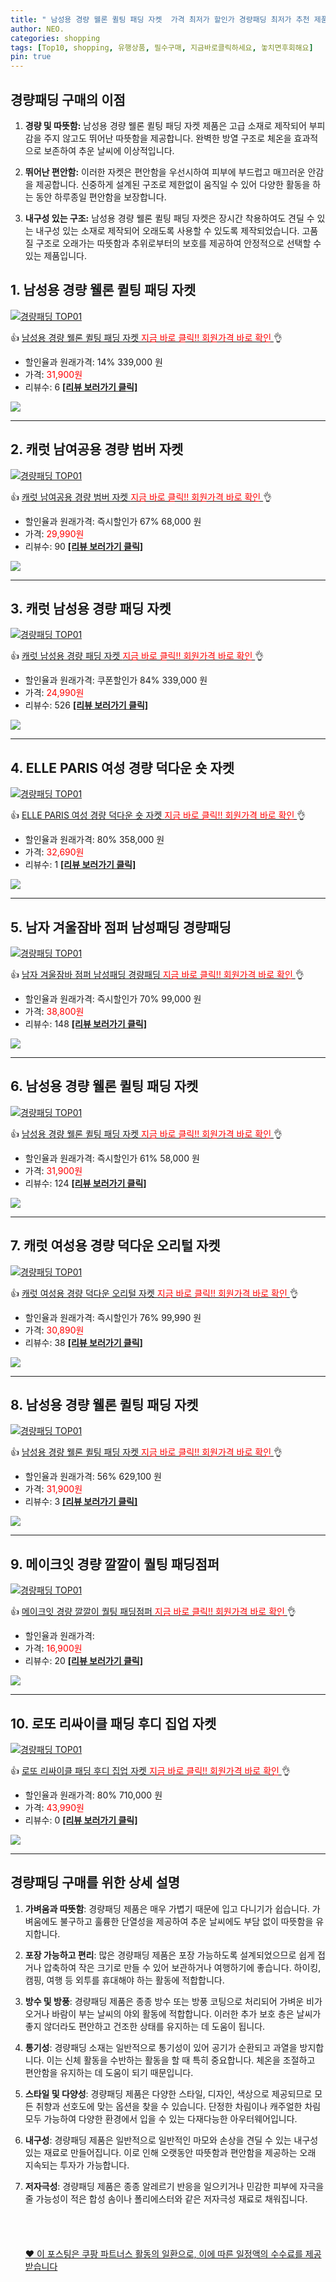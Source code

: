 ```yaml
---
title: " 남성용 경량 웰론 퀼팅 패딩 자켓  가격 최저가 할인가 경량패딩 최저가 추천 제품 비교"
author: NEO.
categories: shopping
tags: [Top10, shopping, 유행상품, 필수구매, 지금바로클릭하세요, 놓치면후회해요]
pin: true
---
```

## 경량패딩 구매의 이점
1. **경량 및 따뜻함:** 남성용 경량 웰론 퀼팅 패딩 자켓 제품은 고급 소재로 제작되어 부피감을 주지 않고도 뛰어난 따뜻함을 제공합니다. 완벽한 방열 구조로 체온을 효과적으로 보존하여 추운 날씨에 이상적입니다.


2. **뛰어난 편안함:** 이러한 자켓은 편안함을 우선시하여 피부에 부드럽고 매끄러운 안감을 제공합니다. 신중하게 설계된 구조로 제한없이 움직일 수 있어 다양한 활동을 하는 동안 하루종일 편안함을 보장합니다.


3. **내구성 있는 구조:** 남성용 경량 웰론 퀼팅 패딩 자켓은 장시간 착용하여도 견딜 수 있는 내구성 있는 소재로 제작되어 오래도록 사용할 수 있도록 제작되었습니다. 고품질 구조로 오래가는 따뜻함과 추위로부터의 보호를 제공하여 안정적으로 선택할 수 있는 제품입니다.

   

## 1.  남성용 경량 웰론 퀼팅 패딩 자켓 

[![경량패딩 TOP01](https://thumbnail8.coupangcdn.com/thumbnails/remote/490x490ex/image/vendor_inventory/68ca/8a8bd4b0a429e0dffed63de7cb13704348598a8b484c95931d661ea8272f.jpg)](https://link.coupang.com/re/AFFSDP?lptag=AF3617701&subid=GithubCoopas&pageKey=7634511941&traceid=V0-153&itemId=20270012090&vendorItemId=87487822956)


👍 [ 남성용 경량 웰론 퀼팅 패딩 자켓  <font color=red> 지금 바로 클릭!! 회원가격 바로 확인 </font> ](https://link.coupang.com/re/AFFSDP?lptag=AF3617701&subid=GithubCoopas&pageKey=7634511941&traceid=V0-153&itemId=20270012090&vendorItemId=87487822956) 👌 


- 할인율과 원래가격: 14%  339,000   원
- 가격: <span style='color:red'>31,900원</span>
- 리뷰수: 6  [**[리뷰 보러가기 클릭]**](https://link.coupang.com/re/AFFSDP?lptag=AF3617701&subid=GithubCoopas&pageKey=7634511941&traceid=V0-153&itemId=20270012090&vendorItemId=87487822956)

[![](/discount_price.png)](https://link.coupang.com/re/AFFSDP?lptag=AF3617701&subid=GithubCoopas&pageKey=7634511941&traceid=V0-153&itemId=20270012090&vendorItemId=87487822956)

---


   

## 2.  캐럿 남여공용 경량 범버 자켓 

[![경량패딩 TOP01](https://thumbnail8.coupangcdn.com/thumbnails/remote/490x490ex/image/retail/images/2216017694578747-69c2e653-ccab-4632-bb47-b7b9403552af.jpg)](https://link.coupang.com/re/AFFSDP?lptag=AF3617701&subid=GithubCoopas&pageKey=2111546173&traceid=V0-153&itemId=3586762063&vendorItemId=71572557005)


👍 [ 캐럿 남여공용 경량 범버 자켓  <font color=red> 지금 바로 클릭!! 회원가격 바로 확인 </font> ](https://link.coupang.com/re/AFFSDP?lptag=AF3617701&subid=GithubCoopas&pageKey=2111546173&traceid=V0-153&itemId=3586762063&vendorItemId=71572557005) 👌 


- 할인율과 원래가격: 즉시할인가 67%  68,000   원
- 가격: <span style='color:red'>29,990원</span>
- 리뷰수: 90  [**[리뷰 보러가기 클릭]**](https://link.coupang.com/re/AFFSDP?lptag=AF3617701&subid=GithubCoopas&pageKey=2111546173&traceid=V0-153&itemId=3586762063&vendorItemId=71572557005)

[![](/discount_price.png)](https://link.coupang.com/re/AFFSDP?lptag=AF3617701&subid=GithubCoopas&pageKey=2111546173&traceid=V0-153&itemId=3586762063&vendorItemId=71572557005)

---


   

## 3.  캐럿 남성용 경량 패딩 자켓 

[![경량패딩 TOP01](https://thumbnail9.coupangcdn.com/thumbnails/remote/490x490ex/image/retail/images/2220460223953644-bc8921c0-d40f-4097-b881-ca03ba194556.jpg)](https://link.coupang.com/re/AFFSDP?lptag=AF3617701&subid=GithubCoopas&pageKey=2111547303&traceid=V0-153&itemId=3586763453&vendorItemId=71572558508)


👍 [ 캐럿 남성용 경량 패딩 자켓  <font color=red> 지금 바로 클릭!! 회원가격 바로 확인 </font> ](https://link.coupang.com/re/AFFSDP?lptag=AF3617701&subid=GithubCoopas&pageKey=2111547303&traceid=V0-153&itemId=3586763453&vendorItemId=71572558508) 👌 


- 할인율과 원래가격: 쿠폰할인가 84%  339,000   원
- 가격: <span style='color:red'>24,990원</span>
- 리뷰수: 526  [**[리뷰 보러가기 클릭]**](https://link.coupang.com/re/AFFSDP?lptag=AF3617701&subid=GithubCoopas&pageKey=2111547303&traceid=V0-153&itemId=3586763453&vendorItemId=71572558508)

[![](/discount_price.png)](https://link.coupang.com/re/AFFSDP?lptag=AF3617701&subid=GithubCoopas&pageKey=2111547303&traceid=V0-153&itemId=3586763453&vendorItemId=71572558508)

---


   

## 4.  ELLE PARIS 여성 경량 덕다운 숏 자켓 

[![경량패딩 TOP01](https://thumbnail7.coupangcdn.com/thumbnails/remote/490x490ex/image/retail/images/8485207648201602-26076caa-87f3-4729-86fa-7dad75c18e2f.jpg)](https://link.coupang.com/re/AFFSDP?lptag=AF3617701&subid=GithubCoopas&pageKey=6673869287&traceid=V0-153&itemId=15364398208&vendorItemId=82584581221)


👍 [ ELLE PARIS 여성 경량 덕다운 숏 자켓  <font color=red> 지금 바로 클릭!! 회원가격 바로 확인 </font> ](https://link.coupang.com/re/AFFSDP?lptag=AF3617701&subid=GithubCoopas&pageKey=6673869287&traceid=V0-153&itemId=15364398208&vendorItemId=82584581221) 👌 


- 할인율과 원래가격: 80%  358,000   원
- 가격: <span style='color:red'>32,690원</span>
- 리뷰수: 1  [**[리뷰 보러가기 클릭]**](https://link.coupang.com/re/AFFSDP?lptag=AF3617701&subid=GithubCoopas&pageKey=6673869287&traceid=V0-153&itemId=15364398208&vendorItemId=82584581221)

[![](/discount_price.png)](https://link.coupang.com/re/AFFSDP?lptag=AF3617701&subid=GithubCoopas&pageKey=6673869287&traceid=V0-153&itemId=15364398208&vendorItemId=82584581221)

---


   

## 5.  남자 겨울잠바 점퍼 남성패딩 경량패딩 

[![경량패딩 TOP01](https://thumbnail10.coupangcdn.com/thumbnails/remote/490x490ex/image/vendor_inventory/0a0f/0f9a714592e3e135fb128eb4b0e8a5cc60dab61abc31726dd1d3ebf1c7fb.JPG)](https://link.coupang.com/re/AFFSDP?lptag=AF3617701&subid=GithubCoopas&pageKey=7694068553&traceid=V0-153&itemId=20585700791&vendorItemId=87721934738)


👍 [ 남자 겨울잠바 점퍼 남성패딩 경량패딩  <font color=red> 지금 바로 클릭!! 회원가격 바로 확인 </font> ](https://link.coupang.com/re/AFFSDP?lptag=AF3617701&subid=GithubCoopas&pageKey=7694068553&traceid=V0-153&itemId=20585700791&vendorItemId=87721934738) 👌 


- 할인율과 원래가격: 즉시할인가 70%  99,000   원
- 가격: <span style='color:red'>38,800원</span>
- 리뷰수: 148  [**[리뷰 보러가기 클릭]**](https://link.coupang.com/re/AFFSDP?lptag=AF3617701&subid=GithubCoopas&pageKey=7694068553&traceid=V0-153&itemId=20585700791&vendorItemId=87721934738)

[![](/discount_price.png)](https://link.coupang.com/re/AFFSDP?lptag=AF3617701&subid=GithubCoopas&pageKey=7694068553&traceid=V0-153&itemId=20585700791&vendorItemId=87721934738)

---


   

## 6.  남성용 경량 웰론 퀼팅 패딩 자켓 

[![경량패딩 TOP01](https://thumbnail8.coupangcdn.com/thumbnails/remote/490x490ex/image/vendor_inventory/3acf/1399899abb9d9b6a32cd5d3aa24806bd9211f2e7e08ccd3c4c00ef4b193a.jpg)](https://link.coupang.com/re/AFFSDP?lptag=AF3617701&subid=GithubCoopas&pageKey=7634511941&traceid=V0-153&itemId=20270012089&vendorItemId=87487822904)


👍 [ 남성용 경량 웰론 퀼팅 패딩 자켓  <font color=red> 지금 바로 클릭!! 회원가격 바로 확인 </font> ](https://link.coupang.com/re/AFFSDP?lptag=AF3617701&subid=GithubCoopas&pageKey=7634511941&traceid=V0-153&itemId=20270012089&vendorItemId=87487822904) 👌 


- 할인율과 원래가격: 즉시할인가 61%  58,000   원
- 가격: <span style='color:red'>31,900원</span>
- 리뷰수: 124  [**[리뷰 보러가기 클릭]**](https://link.coupang.com/re/AFFSDP?lptag=AF3617701&subid=GithubCoopas&pageKey=7634511941&traceid=V0-153&itemId=20270012089&vendorItemId=87487822904)

[![](/discount_price.png)](https://link.coupang.com/re/AFFSDP?lptag=AF3617701&subid=GithubCoopas&pageKey=7634511941&traceid=V0-153&itemId=20270012089&vendorItemId=87487822904)

---


   

## 7.  캐럿 여성용 경량 덕다운 오리털 자켓 

[![경량패딩 TOP01](https://thumbnail10.coupangcdn.com/thumbnails/remote/490x490ex/image/retail/images/7598188672585429-36834081-4dd5-4feb-88e1-dc0d79f81338.jpg)](https://link.coupang.com/re/AFFSDP?lptag=AF3617701&subid=GithubCoopas&pageKey=6059623179&traceid=V0-153&itemId=11136432287&vendorItemId=78414929918)


👍 [ 캐럿 여성용 경량 덕다운 오리털 자켓  <font color=red> 지금 바로 클릭!! 회원가격 바로 확인 </font> ](https://link.coupang.com/re/AFFSDP?lptag=AF3617701&subid=GithubCoopas&pageKey=6059623179&traceid=V0-153&itemId=11136432287&vendorItemId=78414929918) 👌 


- 할인율과 원래가격: 즉시할인가 76%  99,990   원
- 가격: <span style='color:red'>30,890원</span>
- 리뷰수: 38  [**[리뷰 보러가기 클릭]**](https://link.coupang.com/re/AFFSDP?lptag=AF3617701&subid=GithubCoopas&pageKey=6059623179&traceid=V0-153&itemId=11136432287&vendorItemId=78414929918)

[![](/discount_price.png)](https://link.coupang.com/re/AFFSDP?lptag=AF3617701&subid=GithubCoopas&pageKey=6059623179&traceid=V0-153&itemId=11136432287&vendorItemId=78414929918)

---


   

## 8.  남성용 경량 웰론 퀼팅 패딩 자켓 

[![경량패딩 TOP01](https://thumbnail8.coupangcdn.com/thumbnails/remote/490x490ex/image/vendor_inventory/68ca/8a8bd4b0a429e0dffed63de7cb13704348598a8b484c95931d661ea8272f.jpg)](https://link.coupang.com/re/AFFSDP?lptag=AF3617701&subid=GithubCoopas&pageKey=7634511941&traceid=V0-153&itemId=20270012090&vendorItemId=87487822956)


👍 [ 남성용 경량 웰론 퀼팅 패딩 자켓  <font color=red> 지금 바로 클릭!! 회원가격 바로 확인 </font> ](https://link.coupang.com/re/AFFSDP?lptag=AF3617701&subid=GithubCoopas&pageKey=7634511941&traceid=V0-153&itemId=20270012090&vendorItemId=87487822956) 👌 


- 할인율과 원래가격: 56%  629,100   원
- 가격: <span style='color:red'>31,900원</span>
- 리뷰수: 3  [**[리뷰 보러가기 클릭]**](https://link.coupang.com/re/AFFSDP?lptag=AF3617701&subid=GithubCoopas&pageKey=7634511941&traceid=V0-153&itemId=20270012090&vendorItemId=87487822956)

[![](/discount_price.png)](https://link.coupang.com/re/AFFSDP?lptag=AF3617701&subid=GithubCoopas&pageKey=7634511941&traceid=V0-153&itemId=20270012090&vendorItemId=87487822956)

---


   

## 9.  메이크잇 경량 깔깔이 퀄팅 패딩점퍼 

[![경량패딩 TOP01](https://thumbnail7.coupangcdn.com/thumbnails/remote/490x490ex/image/vendor_inventory/d299/ca002c529ecc8de5f53b34d1d8347f409b9a9264667d5ad78c3b14f7917e.jpg)](https://link.coupang.com/re/AFFSDP?lptag=AF3617701&subid=GithubCoopas&pageKey=6197576163&traceid=V0-153&itemId=12276020914&vendorItemId=87501550653)


👍 [ 메이크잇 경량 깔깔이 퀄팅 패딩점퍼  <font color=red> 지금 바로 클릭!! 회원가격 바로 확인 </font> ](https://link.coupang.com/re/AFFSDP?lptag=AF3617701&subid=GithubCoopas&pageKey=6197576163&traceid=V0-153&itemId=12276020914&vendorItemId=87501550653) 👌 


- 할인율과 원래가격: 
- 가격: <span style='color:red'>16,900원</span>
- 리뷰수: 20  [**[리뷰 보러가기 클릭]**](https://link.coupang.com/re/AFFSDP?lptag=AF3617701&subid=GithubCoopas&pageKey=6197576163&traceid=V0-153&itemId=12276020914&vendorItemId=87501550653)

[![](/discount_price.png)](https://link.coupang.com/re/AFFSDP?lptag=AF3617701&subid=GithubCoopas&pageKey=6197576163&traceid=V0-153&itemId=12276020914&vendorItemId=87501550653)

---


   

## 10.  로또 리싸이클 패딩 후디 집업 자켓 

[![경량패딩 TOP01](https://thumbnail6.coupangcdn.com/thumbnails/remote/490x490ex/image/retail/images/724554396442947-b269576a-7bb5-4e14-9c6f-155bdb2c7ffc.jpg)](https://link.coupang.com/re/AFFSDP?lptag=AF3617701&subid=GithubCoopas&pageKey=6617046684&traceid=V0-153&itemId=15028987665&vendorItemId=82251615154)


👍 [ 로또 리싸이클 패딩 후디 집업 자켓  <font color=red> 지금 바로 클릭!! 회원가격 바로 확인 </font> ](https://link.coupang.com/re/AFFSDP?lptag=AF3617701&subid=GithubCoopas&pageKey=6617046684&traceid=V0-153&itemId=15028987665&vendorItemId=82251615154) 👌 


- 할인율과 원래가격: 80%  710,000   원
- 가격: <span style='color:red'>43,990원</span>
- 리뷰수: 0  [**[리뷰 보러가기 클릭]**](https://link.coupang.com/re/AFFSDP?lptag=AF3617701&subid=GithubCoopas&pageKey=6617046684&traceid=V0-153&itemId=15028987665&vendorItemId=82251615154)

[![](/discount_price.png)](https://link.coupang.com/re/AFFSDP?lptag=AF3617701&subid=GithubCoopas&pageKey=6617046684&traceid=V0-153&itemId=15028987665&vendorItemId=82251615154)

---
## 경량패딩 구매를 위한 상세 설명
1. **가벼움과 따뜻함**: 경량패딩 제품은 매우 가볍기 때문에 입고 다니기가 쉽습니다. 가벼움에도 불구하고 훌륭한 단열성을 제공하여 추운 날씨에도 부담 없이 따뜻함을 유지합니다.

2. **포장 가능하고 편리**: 많은 경량패딩 제품은 포장 가능하도록 설계되었으므로 쉽게 접거나 압축하여 작은 크기로 만들 수 있어 보관하거나 여행하기에 좋습니다. 하이킹, 캠핑, 여행 등 외투를 휴대해야 하는 활동에 적합합니다.

3. **방수 및 방풍**: 경량패딩 제품은 종종 방수 또는 방풍 코팅으로 처리되어 가벼운 비가 오거나 바람이 부는 날씨의 야외 활동에 적합합니다. 이러한 추가 보호 층은 날씨가 좋지 않더라도 편안하고 건조한 상태를 유지하는 데 도움이 됩니다.

4. **통기성**: 경량패딩 소재는 일반적으로 통기성이 있어 공기가 순환되고 과열을 방지합니다. 이는 신체 활동을 수반하는 활동을 할 때 특히 중요합니다. 체온을 조절하고 편안함을 유지하는 데 도움이 되기 때문입니다.

5. **스타일 및 다양성**: 경량패딩 제품은 다양한 스타일, 디자인, 색상으로 제공되므로 모든 취향과 선호도에 맞는 옵션을 찾을 수 있습니다. 단정한 차림이나 캐주얼한 차림 모두 가능하여 다양한 환경에서 입을 수 있는 다재다능한 아우터웨어입니다.

6. **내구성**: 경량패딩 제품은 일반적으로 일반적인 마모와 손상을 견딜 수 있는 내구성 있는 재료로 만들어집니다. 이로 인해 오랫동안 따뜻함과 편안함을 제공하는 오래 지속되는 투자가 가능합니다.

7. **저자극성**: 경량패딩 제품은 종종 알레르기 반응을 일으키거나 민감한 피부에 자극을 줄 가능성이 적은 합성 솜이나 폴리에스터와 같은 저자극성 재료로 채워집니다.<br><br><br><br><br> [ ❤  이 포스팅은 쿠팡 파트너스 활동의 일환으로, 이에 따른 일정액의 수수료를 제공받습니다](https://link.coupang.com/a/bcEFyh)